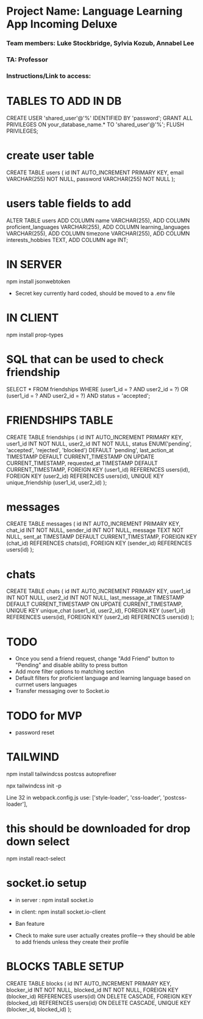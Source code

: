 # Project Name: Language Learning App Incoming Deluxe
### Team members: Luke Stockbridge, Sylvia Kozub, Annabel Lee
### TA: Professor

### Instructions/Link to access: <insert here>


# TABLES TO ADD IN DB #

CREATE USER 'shared_user'@'%' IDENTIFIED BY 'password';
GRANT ALL PRIVILEGES ON your_database_name.* TO 'shared_user'@'%';
FLUSH PRIVILEGES;

# create user table
CREATE TABLE users (
  id INT AUTO_INCREMENT PRIMARY KEY,
  email VARCHAR(255) NOT NULL,
  password VARCHAR(255) NOT NULL
);

# users table fields to add

ALTER TABLE users
ADD COLUMN name VARCHAR(255),
ADD COLUMN proficient_languages VARCHAR(255),
ADD COLUMN learning_languages VARCHAR(255),
ADD COLUMN timezone VARCHAR(255),
ADD COLUMN interests_hobbies TEXT,
ADD COLUMN age INT;



# IN SERVER
npm install jsonwebtoken
- Secret key currently hard coded, should be moved to a .env file

# IN CLIENT
npm install prop-types

# SQL that can be used to check friendship
SELECT * FROM friendships
WHERE (user1_id = ? AND user2_id = ?)
   OR (user1_id = ? AND user2_id = ?)
   AND status = 'accepted';

# FRIENDSHIPS TABLE
CREATE TABLE friendships (
    id INT AUTO_INCREMENT PRIMARY KEY,
    user1_id INT NOT NULL,
    user2_id INT NOT NULL,
    status ENUM('pending', 'accepted', 'rejected', 'blocked') DEFAULT 'pending',
    last_action_at TIMESTAMP DEFAULT CURRENT_TIMESTAMP ON UPDATE CURRENT_TIMESTAMP,
    requested_at TIMESTAMP DEFAULT CURRENT_TIMESTAMP,
    FOREIGN KEY (user1_id) REFERENCES users(id),
    FOREIGN KEY (user2_id) REFERENCES users(id),
    UNIQUE KEY unique_friendship (user1_id, user2_id)
);

# messages

CREATE TABLE messages (
    id INT AUTO_INCREMENT PRIMARY KEY,
    chat_id INT NOT NULL,
    sender_id INT NOT NULL,
    message TEXT NOT NULL,
    sent_at TIMESTAMP DEFAULT CURRENT_TIMESTAMP,
    FOREIGN KEY (chat_id) REFERENCES chats(id),
    FOREIGN KEY (sender_id) REFERENCES users(id)
);

# chats

CREATE TABLE chats (
    id INT AUTO_INCREMENT PRIMARY KEY,
    user1_id INT NOT NULL,
    user2_id INT NOT NULL,
    last_message_at TIMESTAMP DEFAULT CURRENT_TIMESTAMP ON UPDATE CURRENT_TIMESTAMP,
    UNIQUE KEY unique_chat (user1_id, user2_id),
    FOREIGN KEY (user1_id) REFERENCES users(id),
    FOREIGN KEY (user2_id) REFERENCES users(id)
);

# TODO
- Once you send a friend request, change "Add Friend" button to "Pending" and disable ability to press button
- Add more filter options to matching section
- Default filters for proficient language and learning language based on currnet users languages
- Transfer messaging over to Socket.io

# TODO for MVP
- password reset

# TAILWIND
npm install tailwindcss postcss autoprefixer

npx tailwindcss init -p

 Line 32 in webpack.config.js use: ['style-loader', 'css-loader', 'postcss-loader'],

# this should be downloaded for drop down select
npm install react-select

# socket.io setup 
- in server : npm install socket.io
- in client: npm install socket.io-client

- Ban feature
- Check to make sure user actually creates profile--> they should be able to add friends unless they create their profile

# BLOCKS TABLE SETUP

CREATE TABLE blocks ( id INT AUTO_INCREMENT PRIMARY KEY, blocker_id INT NOT NULL, blocked_id INT NOT NULL, FOREIGN KEY (blocker_id) REFERENCES users(id) ON DELETE CASCADE, FOREIGN KEY (blocked_id) REFERENCES users(id) ON DELETE CASCADE, UNIQUE KEY (blocker_id, blocked_id) );
